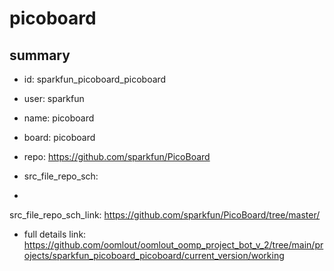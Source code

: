 # picoboard
 
## summary 
* id: sparkfun_picoboard_picoboard
* user: sparkfun
* name: picoboard
* board: picoboard
* repo: https://github.com/sparkfun/PicoBoard



* src_file_repo_sch: 
*
 src_file_repo_sch_link: https://github.com/sparkfun/PicoBoard/tree/master/
* full details link: https://github.com/oomlout/oomlout_oomp_project_bot_v_2/tree/main/projects/sparkfun_picoboard_picoboard/current_version/working  






